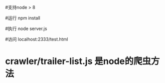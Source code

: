 #支持node > 8

 #运行 npm install

 #执行 node server.js

 #访问 localhost:2333/test.html

 # crawler/trailer-list.js 是node的爬虫方法
